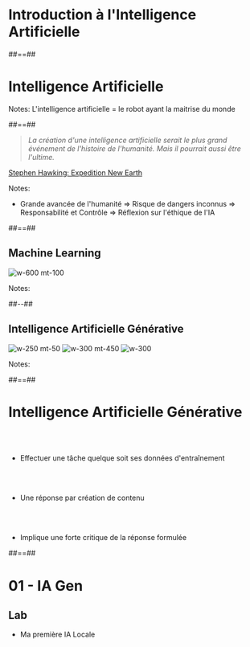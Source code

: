 <!-- .slide: class="transition"-->

# Introduction à l'Intelligence Artificielle

##==##

<!-- .slide: data-background="./assets/images/robot.jpg" class="transition mask"-->

# Intelligence Artificielle

Notes:
L'intelligence artificielle = le robot ayant la maitrise du monde

##==##

<!-- .slide: class="quote-slide" -->

<blockquote>
<cite>
  La création d'une intelligence artificielle serait le plus grand événement de l'histoire de l'humanité. Mais il pourrait aussi être l'ultime.
</cite>
</blockquote>

[Stephen Hawking: Expedition New Earth]()

<!-- .element: class="credits" -->

Notes:
* Grande avancée de l'humanité
=> Risque de dangers inconnus
=> Responsabilité et Contrôle
=> Réflexion sur l'éthique de l'IA

##==##

<!-- .slide: class="two-column" -->

## Machine Learning

![w-600 mt-100](./assets/images/ml.jpg)

Notes:

##--##

<!-- .slide: class="flex-row" -->

## Intelligence Artificielle Générative

![w-250 mt-50](./assets/images/chatgpt.png)
![w-300 mt-450](./assets/images/gemini.png)
![w-300](./assets/images/mistral-ai.png)

Notes:

##==##

<!-- .slide:-->

# Intelligence Artificielle Générative

<br><br>

- Effectuer une tâche quelque soit ses données d'entraînement

<br><br>

- Une réponse par création de contenu

<br><br>

- Implique une forte critique de la réponse formulée

##==##

<!-- .slide:  class="exercice"-->

# 01 - IA Gen

## Lab

* Ma première IA Locale
